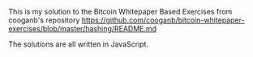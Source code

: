 This is my solution to the Bitcoin Whitepaper Based Exercises from cooganb's repository
https://github.com/cooganb/bitcoin-whitepaper-exercises/blob/master/hashing/README.md

The solutions are all written in JavaScript.
